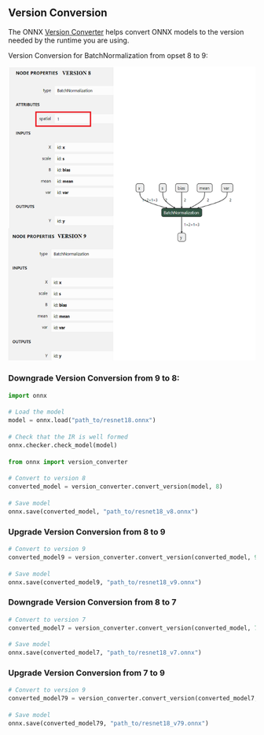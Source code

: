 <!--- SPDX-License-Identifier: Apache-2.0 -->

## Version Conversion

The ONNX [Version Converter](https://github.com/onnx/onnx/blob/master/docs/VersionConverter.md) helps convert ONNX models to the version needed by the runtime you are using.

Version Conversion for BatchNormalization from opset 8 to 9:

<img src="assets/batchnorm.png" />


### Downgrade Version Conversion from 9 to 8:

```python
import onnx

# Load the model
model = onnx.load("path_to/resnet18.onnx")

# Check that the IR is well formed
onnx.checker.check_model(model)

from onnx import version_converter

# Convert to version 8
converted_model = version_converter.convert_version(model, 8)

# Save model
onnx.save(converted_model, "path_to/resnet18_v8.onnx")
```

### Upgrade Version Conversion from 8 to 9

```python
# Convert to version 9
converted_model9 = version_converter.convert_version(converted_model, 9)

# Save model
onnx.save(converted_model9, "path_to/resnet18_v9.onnx")
```

### Downgrade Version Conversion from 8 to 7

```python
# Convert to version 7
converted_model7 = version_converter.convert_version(converted_model, 7)

# Save model
onnx.save(converted_model7, "path_to/resnet18_v7.onnx")
```

### Upgrade Version Conversion from 7 to 9

```python
# Convert to version 9
converted_model79 = version_converter.convert_version(converted_model7, 9)

# Save model
onnx.save(converted_model79, "path_to/resnet18_v79.onnx")
```
